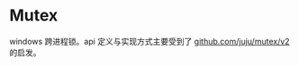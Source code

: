 # Mutex

windows 跨进程锁。api 定义与实现方式主要受到了 [github.com/juju/mutex/v2](https://pkg.go.dev/github.com/juju/mutex/v2) 的启发。